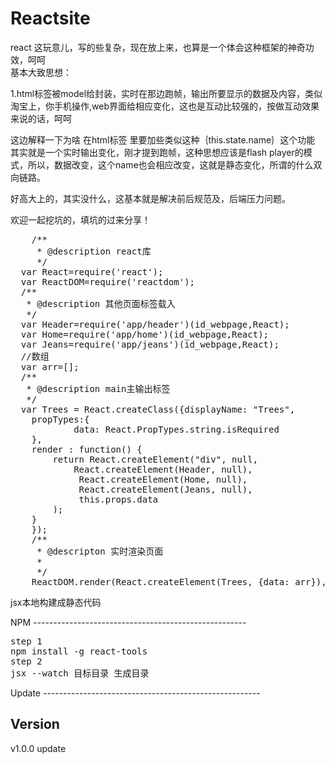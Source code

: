 # Reactsite

react 这玩意儿，写的些复杂，现在放上来，也算是一个体会这种框架的神奇功效，呵呵<br />
基本大致思想：<br />
<p>
1.html标签被model给封装，实时在那边跑帧，输出所要显示的数据及内容，类似淘宝上，你手机操作,web界面给相应变化，这也是互动比较强的，按做互动效果来说的话，呵呵
</p>
<p>
这边解释一下为啥 在html标签 里要加些类似这种｛this.state.name｝这个功能 其实就是一个实时输出变化，刚才提到跑帧，这种思想应该是flash player的模式，所以，数据改变，这个name也会相应改变，这就是静态变化，所谓的什么双向链路。
</p>
好高大上的，其实没什么，这基本就是解决前后规范及，后端压力问题。
<p>
欢迎一起挖坑的，填坑的过来分享！
</p>
<pre>
	/**
	 * @description react库
	 */
  var React=require('react');
  var ReactDOM=require('reactdom');
  /**
   * @description 其他页面标签载入
   */
  var Header=require('app/header')(id_webpage,React);
  var Home=require('app/home')(id_webpage,React);
  var Jeans=require('app/jeans')(id_webpage,React);
  //数组
  var arr=[];
  /**
   * @description main主输出标签
   */
  var Trees = React.createClass({displayName: "Trees",
    propTypes:{ 
            data: React.PropTypes.string.isRequired
    },
    render : function() {
        return React.createElement("div", null, 
            React.createElement(Header, null), 
             React.createElement(Home, null), 
             React.createElement(Jeans, null), 
             this.props.data
        );
    }
    });
    /**
     * @descripton 实时渲染页面
     * 
     */
    ReactDOM.render(React.createElement(Trees, {data: arr}),id_webpage);  
</pre>
<p>
jsx本地构建成静态代码
</p>
NPM
-----------------------------------------------------
<pre>
step 1
npm install -g react-tools
step 2
jsx --watch 目标目录 生成目录
</pre>
Update
------------------------------------------------------


Version 
------------------------------------------------------
v1.0.0 update<br />
